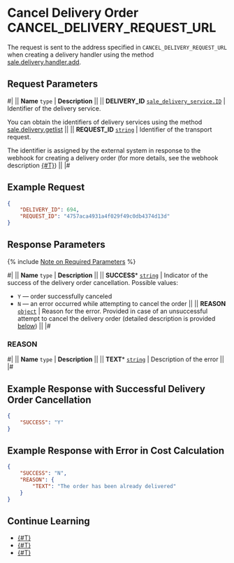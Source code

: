 # Cancel Delivery Order CANCEL_DELIVERY_REQUEST_URL

The request is sent to the address specified in `CANCEL_DELIVERY_REQUEST_URL` when creating a delivery handler using the method [sale.delivery.handler.add](../handler/sale-delivery-handler-add.md).

## Request Parameters

#|
|| **Name**
`type` | **Description** ||
|| **DELIVERY_ID**
[`sale_delivery_service.ID`](../../data-types.md#sale_delivery_service) | Identifier of the delivery service.

You can obtain the identifiers of delivery services using the method [sale.delivery.getlist](../delivery/sale-delivery-get-list.md)
 ||
|| **REQUEST_ID**
[`string`](../../../data-types.md) | Identifier of the transport request.

The identifier is assigned by the external system in response to the webhook for creating a delivery order (for more details, see the webhook description [{#T}](./create-delivery-request.md))
 ||
|#

## Example Request

```json
{
    "DELIVERY_ID": 694,
    "REQUEST_ID": "4757aca4931a4f029f49c0db4374d13d"
}
```

## Response Parameters

{% include [Note on Required Parameters](../../../../_includes/required.md) %}

#|
|| **Name**
`type` | **Description** ||
|| **SUCCESS***
[`string`](../../../data-types.md) | Indicator of the success of the delivery order cancellation. Possible values:

- `Y` — order successfully canceled
- `N` — an error occurred while attempting to cancel the order
 ||
|| **REASON**
[`object`](../../../data-types.md) | Reason for the error. Provided in case of an unsuccessful attempt to cancel the delivery order (detailed description is provided [below](#reason)) ||
|#

### REASON

#|
|| **Name**
`type` | **Description** ||
|| **TEXT***
[`string`](../../../data-types.md) | Description of the error ||
|#

## Example Response with Successful Delivery Order Cancellation

```json
{
    "SUCCESS": "Y"
}
```

## Example Response with Error in Cost Calculation

```json
{
    "SUCCESS": "N",
    "REASON": {
        "TEXT": "The order has been already delivered"
    }
}
```

## Continue Learning 

- [{#T}](./index.md)
- [{#T}](./calculate.md)
- [{#T}](./create-delivery-request.md)